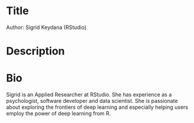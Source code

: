 # Title

Author: Sigrid Keydana (RStudio)

# Description

# Bio

Sigrid is an Applied Researcher at RStudio. She has experience as a psychologist, software developer and data scientist. She is passionate about exploring the frontiers of deep learning and especially helping users employ the power of deep learning from R.
